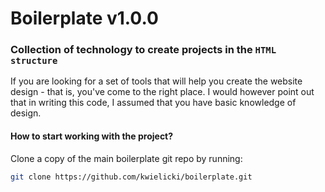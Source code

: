 # Boilerplate v1.0.0 

### Collection of technology to create projects in the `HTML structure`
If you are looking for a set of tools that will help you create the website design - that is, you've come to the right place. I would however point out that in writing this code, I assumed that you have basic knowledge of design.

#### How to start working with the project?
Clone a copy of the main boilerplate git repo by running:
```bash
git clone https://github.com/kwielicki/boilerplate.git
```
